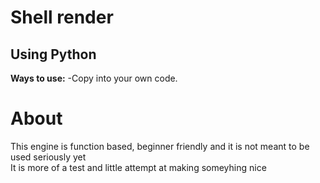 # Shell render
## Using Python
**Ways to use:**
-Copy into your own code.
# About
This engine is function based, beginner friendly and it is not meant to be used seriously yet<br>
It is more of a test and little attempt at making someyhing nice
